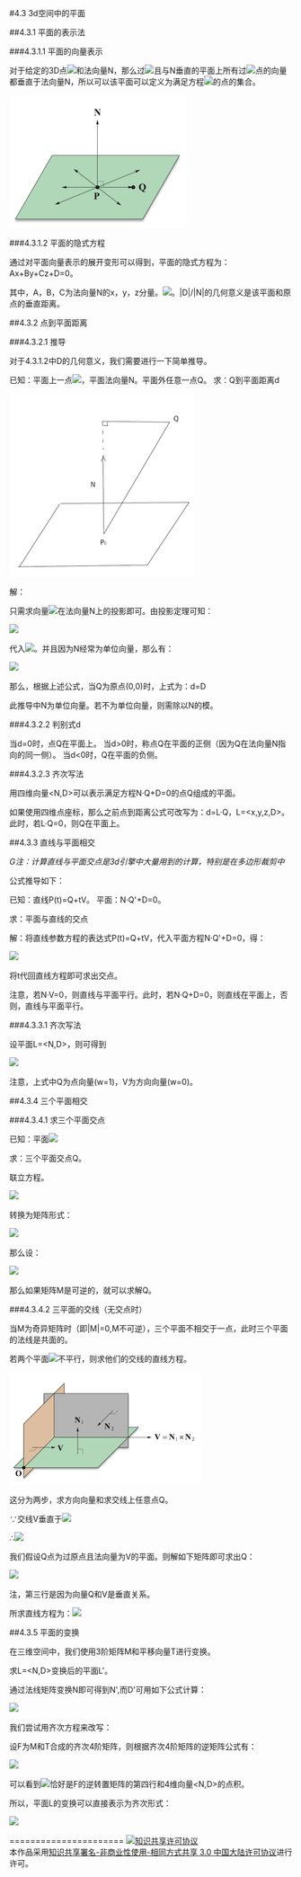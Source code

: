 #4.3 3d空间中的平面

##4.3.1 平面的表示法

###4.3.1.1 平面的向量表示

对于给定的3D点<img src="http://latex.codecogs.com/gif.latex? {P_0}">和法向量N，那么过<img src="http://latex.codecogs.com/gif.latex? {P_0}">且与N垂直的平面上所有过<img src="http://latex.codecogs.com/gif.latex? {P_0}">点的向量都垂直于法向量N，所以可以该平面可以定义为满足方程<img src="http://latex.codecogs.com/gif.latex? N \cdot \left( {P - {P_0}} \right) = 0">的点的集合。

![替代文本](pic/4-3-1.png "4-3-1.png")


###4.3.1.2 平面的隐式方程

通过对平面向量表示的展开变形可以得到，平面的隐式方程为：Ax+By+Cz+D=0。

其中，A，B，C为法向量N的x，y，z分量。<img src="http://latex.codecogs.com/gif.latex? D =  - N \cdot {P_0}">。|D|/|N|的几何意义是该平面和原点的垂直距离。

##4.3.2 点到平面距离

###4.3.2.1 推导

对于4.3.1.2中D的几何意义，我们需要进行一下简单推导。

已知：平面上一点<img src="http://latex.codecogs.com/gif.latex? {P_0}">，平面法向量N。平面外任意一点Q。
求：Q到平面距离d

![替代文本](pic/4-3-2.png "4-3-2.png")


解：

只需求向量<img src="http://latex.codecogs.com/gif.latex? \overrightarrow {{P_0}Q} ">在法向量N上的投影即可。由投影定理可知：

<img src="http://latex.codecogs.com/gif.latex? \begin{gathered}
  \overrightarrow {{P_0}Q}  = Q - {P_0} \hfill \\
  {\left( {\overrightarrow {{P_0}Q} } \right)_{\parallel N}} = \frac{{\left( {Q - {P_0}} \right) \cdot N}}{{{{\left| N \right|}^2}}}N \hfill \\
   = \left[ {\left( {Q - {P_0}} \right) \cdot N} \right]N \hfill \\
   = \left[ {Q \cdot N - {P_0} \cdot N} \right]N \hfill \\ 
\end{gathered} ">

代入<img src="http://latex.codecogs.com/gif.latex? D =  - N \cdot {P_0}">。并且因为N经常为单位向量，那么有：

<img src="http://latex.codecogs.com/gif.latex? d = Q \cdot N + D">

那么，根据上述公式，当Q为原点(0,0)时，上式为：d=D

此推导中N为单位向量。若不为单位向量，则需除以N的模。

###4.3.2.2 判别式d

当d=0时，点Q在平面上。
当d>0时，称点Q在平面的正侧（因为Q在法向量N指向的同一侧）。
当d<0时，Q在平面的负侧。

###4.3.2.3 齐次写法

用四维向量\<N,D\>可以表示满足方程N·Q+D=0的点Q组成的平面。

如果使用四维点座标，那么之前点到距离公式可改写为：d=L·Q，L=\<x,y,z,D\>。此时，若L·Q=0，则Q在平面上。

##4.3.3 直线与平面相交

*G注：计算直线与平面交点是3d引擎中大量用到的计算，特别是在多边形裁剪中*

公式推导如下：

已知：直线P(t)=Q+tV。	平面：N·Q'+D=0。

求：平面与直线的交点

解：将直线参数方程的表达式P(t)=Q+tV，代入平面方程N·Q'+D=0，得：

<img src="http://latex.codecogs.com/gif.latex? \begin{gathered}
  N \cdot P\left( t \right) + D = 0 \hfill \\
  N \cdot Q + \left( {N \cdot V} \right)t + D = 0 \hfill \\
  t = \frac{{ - \left( {N \cdot Q + D} \right)}}{{N \cdot V}} \hfill \\ 
\end{gathered} ">


将t代回直线方程即可求出交点。

注意，若N·V=0，则直线与平面平行。此时，若N·Q+D=0，则直线在平面上，否则，直线与平面平行。

###4.3.3.1 齐次写法

设平面L=\<N,D\>，则可得到

<img src="http://latex.codecogs.com/gif.latex? t =  - \frac{{L \cdot Q}}{{L \cdot V}}">

注意，上式中Q为点向量(w=1)，V为方向向量(w=0)。

##4.3.4 三个平面相交

###4.3.4.1 求三个平面交点

已知：平面<img src="http://latex.codecogs.com/gif.latex? {L_1} = \left\langle {{N_1},{D_1}} \right\rangle ,{L_2} = \left\langle {{N_2},{D_2}} \right\rangle ,{L_3} = \left\langle {{N_3},{D_3}} \right\rangle ">

求：三个平面交点Q。

联立方程。

<img src="http://latex.codecogs.com/gif.latex? \begin{gathered}
  {L_1} \cdot Q = 0 \hfill \\
  {L_2} \cdot Q = 0 \hfill \\
  {L_3} \cdot Q = 0 \hfill \\ 
\end{gathered} ">

转换为矩阵形式：

<img src="http://latex.codecogs.com/gif.latex? \begin{gathered}
  \left[ {\begin{array}{*{20}{c}}
  {{N_1}} \\ 
  {{N_2}} \\ 
  {{N_3}} 
\end{array}} \right]Q = \left[ {\begin{array}{*{20}{c}}
  { - {D_1}} \\ 
  { - {D_2}} \\ 
  { - {D_3}} 
\end{array}} \right] \hfill \\
  Q = {\left[ {\begin{array}{*{20}{c}}
  {{N_1}} \\ 
  {{N_2}} \\ 
  {{N_3}} 
\end{array}} \right]^{ - 1}}\left[ {\begin{array}{*{20}{c}}
  { - {D_1}} \\ 
  { - {D_2}} \\ 
  { - {D_3}} 
\end{array}} \right] \hfill \\ 
\end{gathered}   ">


那么设：

<img src="http://latex.codecogs.com/gif.latex? M = \left[ {\begin{array}{*{20}{c}}
  {{N_1}} \\ 
  {{N_2}} \\ 
  {{N_3}} 
\end{array}} \right] = \left[ {\begin{array}{*{20}{c}}
  {{{\left( {{N_1}} \right)}_x}}&{{{\left( {{N_1}} \right)}_y}}&{{{\left( {{N_1}} \right)}_z}} \\ 
  {{{\left( {{N_2}} \right)}_x}}&{{{\left( {{N_2}} \right)}_y}}&{{{\left( {{N_2}} \right)}_z}} \\ 
  {{{\left( {{N_3}} \right)}_x}}&{{{\left( {{N_3}} \right)}_y}}&{{{\left( {{N_3}} \right)}_z}} 
\end{array}} \right]">

那么如果矩阵M是可逆的，就可以求解Q。

###4.3.4.2 三平面的交线（无交点时）

当M为奇异矩阵时（即|M|=0,M不可逆），三个平面不相交于一点，此时三个平面的法线是共面的。

若两个平面<img src="http://latex.codecogs.com/gif.latex? {L_1} = \left\langle {{N_1},{D_1}} \right\rangle ,{L_2} = \left\langle {{N_2},{D_2}} \right\rangle ">不平行，则求他们的交线的直线方程。

![替代文本](pic/4-3-3.png "4-3-3.png")

这分为两步，求方向向量和求交线上任意点Q。

∵交线V垂直于<img src="http://latex.codecogs.com/gif.latex? {N_1}  ,{N_2}  ">

∴<img src="http://latex.codecogs.com/gif.latex? V = {N_1} \times {N_2}">

我们假设Q点为过原点且法向量为V的平面。则解如下矩阵即可求出Q：

<img src="http://latex.codecogs.com/gif.latex? Q = {\left[ {\begin{array}{*{20}{c}}
  {{{\left( {{N_1}} \right)}_x}}&{{{\left( {{N_1}} \right)}_y}}&{{{\left( {{N_1}} \right)}_z}} \\ 
  {{{\left( {{N_2}} \right)}_x}}&{{{\left( {{N_2}} \right)}_y}}&{{{\left( {{N_2}} \right)}_z}} \\ 
  {{V_x}}&{{V_y}}&{{V_z}} 
\end{array}} \right]^{ - 1}}\left[ {\begin{array}{*{20}{c}}
  { - {D_1}} \\ 
  { - {D_2}} \\ 
  0 
\end{array}} \right]">

注，第三行是因为向量Q和V是垂直关系。

所求直线方程为：<img src="http://latex.codecogs.com/gif.latex? 
$$P\left( t \right) = Q + tV$$">

##4.3.5 平面的变换

在三维空间中，我们使用3阶矩阵M和平移向量T进行变换。

求L=\<N,D\>变换后的平面L'。

通过法线矩阵变换N即可得到N',而D'可用如下公式计算：

<img src="http://latex.codecogs.com/gif.latex? \begin{gathered}
  D' =  - N' \cdot {P_0}' \hfill \\
   =  - \left( {{{\left( {{M^{ - 1}}} \right)}^T}N} \right) \cdot \left( {M{P_0} + T} \right) \hfill \\
   =  - {\left( {{{\left( {{M^{ - 1}}} \right)}^T}N} \right)^T}M{P_0} - {\left( {{{\left( {{M^{ - 1}}} \right)}^T}N} \right)^T}T \hfill \\
   =  - {N^T}{M^{ - 1}}M{P_0} - {N^T}{M^{ - 1}}T = D - N \cdot {M^{ - 1}}T \hfill \\ 
\end{gathered} ">

我们尝试用齐次方程来改写：

设F为M和T合成的齐次4阶矩阵，则根据齐次4阶矩阵的逆矩阵公式有：

<img src="http://latex.codecogs.com/gif.latex? {\left( {{F^{ - 1}}} \right)^T} = {\left[ {\begin{array}{*{20}{c}}
  {{M^{ - 1}}}&\vline & { - {M^{ - 1}}T} \\ 
\hline
  0&\vline & 1 
\end{array}} \right]^T} = \left[ {\begin{array}{*{20}{c}}
  {{M^{ - 1}}}&\vline & 0 \\ 
\hline
  { - {M^{ - 1}}T}&\vline & 1 
\end{array}} \right]">

可以看到<img src="http://latex.codecogs.com/gif.latex? D - N \cdot {M^{ - 1}}T">恰好是F的逆转置矩阵的第四行和4维向量\<N,D\>的点积。

所以，平面L的变换可以直接表示为齐次形式：

<img src="http://latex.codecogs.com/gif.latex? L' = {\left( {{F^{ - 1}}} \right)^T}L">

======================
<a rel="license" href="http://creativecommons.org/licenses/by-nc-sa/3.0/cn/"><img alt="知识共享许可协议" style="border-width:0" src="https://i.creativecommons.org/l/by-nc-sa/3.0/cn/88x31.png" /></a><br />本作品采用<a rel="license" href="http://creativecommons.org/licenses/by-nc-sa/3.0/cn/">知识共享署名-非商业性使用-相同方式共享 3.0 中国大陆许可协议</a>进行许可。